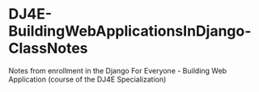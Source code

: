 # DJ4E-BuildingWebApplicationsInDjango-ClassNotes
Notes from enrollment in the Django For Everyone - Building Web Application (course of the DJ4E Specialization)
